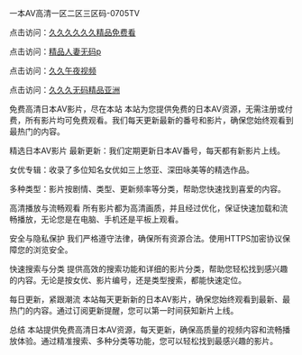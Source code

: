 一本AV高清一区二区三区码-0705TV

点击访问：<a href="https://gsd-agv.pages.dev/">久久久久久久精品免费看</a>

点击访问：<a href="https://bsdf-5f5.pages.dev/">精品人妻无码p</a>

点击访问：<a href="https://gsd-agv.pages.dev/">久久午夜视频</a>

点击访问：<a href="https://fdhf-454.pages.dev/">久久久无码精品亚洲</a>

免费高清日本AV影片，尽在本站
本站为您提供免费的日本AV资源，无需注册或付费，所有影片均可免费观看。我们每天更新最新的番号和影片，确保您始终观看到最热门的内容。

精选日本AV影片
最新更新：我们定期更新日本AV番号，每天都有新影片上线。

女优专辑：收录了多位知名女优如三上悠亚、深田咏美等的精选作品。

多种类型：影片按剧情、类型、更新频率等分类，帮助您快速找到喜爱的内容。

高清播放与流畅观看
所有影片都为高清画质，并且经过优化，保证快速加载和流畅播放，无论您是在电脑、手机还是平板上观看。

安全与隐私保护
我们严格遵守法律，确保所有资源合法。使用HTTPS加密协议保障您的浏览安全。

快速搜索与分类
提供高效的搜索功能和详细的影片分类，帮助您轻松找到感兴趣的内容。无论是按女优、影片编号，还是类型搜索，都能快速定位。

每日更新，紧跟潮流
本站每天更新新的日本AV影片，确保您始终观看到最新、最热门的内容。通过订阅更新提醒，您可以第一时间获知新片上线。

总结
本站提供免费高清日本AV资源，每天更新，确保高质量的视频内容和流畅播放体验。通过精准搜索、多种分类等功能，您可以轻松找到最感兴趣的影片。




<span style="display:none;">[Canonical link]( https://github.com/cc20250705/77777 ）</span>
